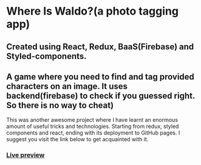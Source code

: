 # Where Is Waldo?(a photo tagging app)

## Created using React, Redux, BaaS(Firebase) and Styled-components. 

## A game where you need to find and tag provided characters on an image. It uses backend(firebase) to check if you guessed right. So there is no way to cheat)

This was another awesome project where I have learnt an enormous amount of useful tricks and technologies. Starting from redux, styled components and react, ending with its deployment to GitHub pages. I suggest you visit the link below to get acquainted with it. 

### [Live preview](https://lnicepei.github.io/where-is-waldo/)